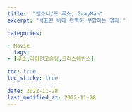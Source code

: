 ```yaml
---
title:  "앤소니/조 루소, GrayMan"
excerpt: "목표한 바에 완벽히 부합하는 영화."

categories:

- Movie
  tags:
- [루소,라이언고슬링,크리스에반스]

toc: true
toc_sticky: true

date: 2022-11-28
last_modified_at: 2022-11-28
---
```


#### 
